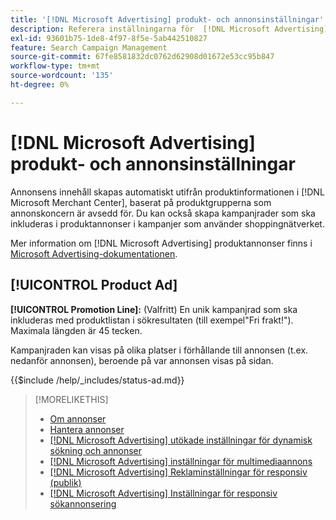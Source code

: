 ```yaml
---
title: '[!DNL Microsoft Advertising] produkt- och annonsinställningar'
description: Referera inställningarna för  [!DNL Microsoft Advertising] produktannonser.
exl-id: 93601b75-1de8-4f97-8f5e-5ab442510827
feature: Search Campaign Management
source-git-commit: 67fe8581832dc0762d62908d01672e53cc95b847
workflow-type: tm+mt
source-wordcount: '135'
ht-degree: 0%

---
```


# [!DNL Microsoft Advertising] produkt- och annonsinställningar

Annonsens innehåll skapas automatiskt utifrån produktinformationen i [!DNL Microsoft Merchant Center], baserat på produktgrupperna som annonskoncern är avsedd för. Du kan också skapa kampanjrader som ska inkluderas i produktannonser i kampanjer som använder shoppingnätverket.

Mer information om [!DNL Microsoft Advertising] produktannonser finns i [Microsoft Advertising-dokumentationen](https://help.ads.microsoft.com/#apex/3/en/51082).

## [!UICONTROL Product Ad]

**[!UICONTROL Promotion Line]:** (Valfritt) En unik kampanjrad som ska inkluderas med produktlistan i sökresultaten (till exempel&quot;Fri frakt!&quot;). Maximala längden är 45 tecken.

Kampanjraden kan visas på olika platser i förhållande till annonsen (t.ex. nedanför annonsen), beroende på var annonsen visas på sidan.

<!-- **[!UICONTROL Status]:** -->

{{$include /help/_includes/status-ad.md}}

>[!MORELIKETHIS]
>
>* [Om annonser](ad-about.md)
>* [Hantera annonser](ad-manage.md)
>* [[!DNL Microsoft Advertising] utökade inställningar för dynamisk sökning och annonser](ad-settings-microsoft-dsa.md)
>* [[!DNL Microsoft Advertising] inställningar för multimediaannons](ad-settings-microsoft-multimedia.md)
>* [[!DNL Microsoft Advertising] Reklaminställningar för responsiv (publik)](ad-settings-microsoft-responsive.md)
>* [[!DNL Microsoft Advertising] Inställningar för responsiv sökannonsering](ad-settings-microsoft-rsa.md)
